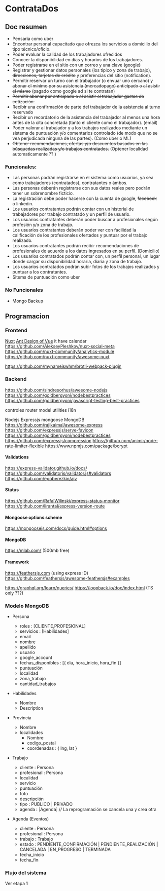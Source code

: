 # ContrataDos
## Doc resumen

- Pensaria como uber
- Encontrar personal capacitado que ofrezca los servicios a domicilio del tipo técnico/oficio.
- Poder evaluar la calidad de los trabajadores ofrecidos
- Conocer la disponibilidad en días y horarios de los trabajadores.
- Poder registrarse en el sitio con un correo y una clave (google)
- Registrar y gestionar datos personales (los tipico y zona de trabajo), ~~direcciones, tarjetas de crédito~~  y preferencias del sitio (notification).
- Permitir reservar un turno con el trabajador (o envuar uno cercano) y ~~abonar el mínimo por su asistencia (mercadopago) anticipado o al asistir el mismo~~ (pagado como google ad si te contratan)
- ~~Permitir abonar por anticipado o al asistir el trabajador gastos de cotización.~~
- Recibir una confirmación de parte del trabajador de la asistencia al turno reservado
- Recibir un recordatorio de la asistencia del trabajador al menos una hora antes de la cita concretada (tanto el cliente como el trabajador). (email)
- Poder valorar al trabajador y a los trabajos realizados mediante un sistema de puntuación y/o comentarios controlado (de modo que no se vea perjudicada ninguna de las partes). (Como uber o ML)
- ~~Obtener recomendaciones, ofertas y/o descuentos basados en las búsquedas realizadas y/o trabajos contratados.~~ (Optener localidad automaticamente ?? )

### Funcionales:
- Las personas podrán registrarse en el sistema como usuarios, ya sea como trabajadores (contratados), contratantes o ámbos.
- Las personas deberán registrarse con sus datos reales pero podrán tener un sobrenombre ficticio.
- La registración debe poder hacerse con la cuenta de google, ~~facebook~~ o linkedin.
- Los usuarios contratantes podrán contar con un historial de trabajadores por trabajo contratado y un perfil de usuario.
- Los usuarios contratantes deberán poder buscar a profesionales según profesión y/o zona de trabajo.
- Los usuarios contratantes deberán poder ver con facilidad la calificación de los profesionales ofertados y puntuar por el trabajo realizado.
- Los usuarios contratantes podrán recibir recomendaciones de profesionales de acuerdo a los datos ingresados en su perfil. (Domicilio)
- Los usuarios contratados podrán contar con, un perfil personal, un lugar donde cargar su disponibilidad horaria, diaria y zona de trabajo.
- Los usuarios contratados podrán subir fotos de los trabajos realizados y puntuar a los contratantes.
- Sitema de puntuación como uber

### No Funcionales
- Mongo Backup

## Programacion

### Frontend
[Nuxt](https://nuxtjs.org/)
[Ant Design of Vue](https://antdv.com/docs/vue/introduce/) it have calendar
https://github.com/AlekseyPleshkov/nuxt-social-meta
https://github.com/nuxt-community/analytics-module
https://github.com/nuxt-community/awesome-nuxt

https://github.com/mynameiswhm/brotli-webpack-plugin

### Backend
https://github.com/sindresorhus/awesome-nodejs
https://github.com/goldbergyoni/nodebestpractices
https://github.com/goldbergyoni/javascript-testing-best-practices


controles
router
model
utilities
i18n

Nodejs
Expressjs
mongoose
MongoDB
https://github.com/rajikaimal/awesome-express
https://github.com/expressjs/serve-favicon
https://github.com/goldbergyoni/nodebestpractices
https://github.com/expressjs/compression
https://github.com/animir/node-rate-limiter-flexible
https://www.npmjs.com/package/bcrypt

#### Validations
https://express-validator.github.io/docs/
https://github.com/validatorjs/validator.js#validators
https://github.com/epoberezkin/ajv

#### Status
https://github.com/RafalWilinski/express-status-monitor
https://github.com/lirantal/express-version-route

#### Mongoose options scheme
https://mongoosejs.com/docs/guide.html#options

#### MongoDB
https://mlab.com/ (500mb free)

#### Framework
https://feathersjs.com (using express :D)
https://github.com/feathersjs/awesome-feathersjs#examples

https://graphql.org/learn/queries/
https://loopback.io/doc/index.html (TS only ???)

### Modelo MongoDB

- Persona
  - roles       : [CLIENTE,PROFESIONAL]
  - servicios   : [Habilidades]
  - email
  - nombre
  - apellido
  - usuario
  - google_account
  - fechas_disponibles : [{ dia, hora_inicio, hora_fin }]
  - puntuación
  - localidad
  - zona_trabajo
  - cantidad_trabajos

- Habilidades
  - Nombre
  - Description

- Provincia
  - Nombre
  - localidades
    - Nombre
    - codigo_postal
    - coordenadas : { lng, lat }

- Trabajo
  - cliente     : Persona
  - profesional : Persona
  - localidad
  - servicio
  - puntuación
  - foto
  - descripción
  - tipo        : PUBLICO | PRIVADO
  - agenda      : [Agenda] // La reprogramación se cancela una y crea otra

- Agenda (Eventos)
  - cliente     : Persona
  - profesional : Persona
  - trabajo     : Trabajo
  - estado      : PENDIENTE_CONFIRMACIÓN | PENDIENTE_REALIZACIÓN | CANCELADA | EN_PROGRESO | TERMINADA
  - fecha_inicio
  - fecha_fin

### Flujo del sistema
Ver etapa 1
